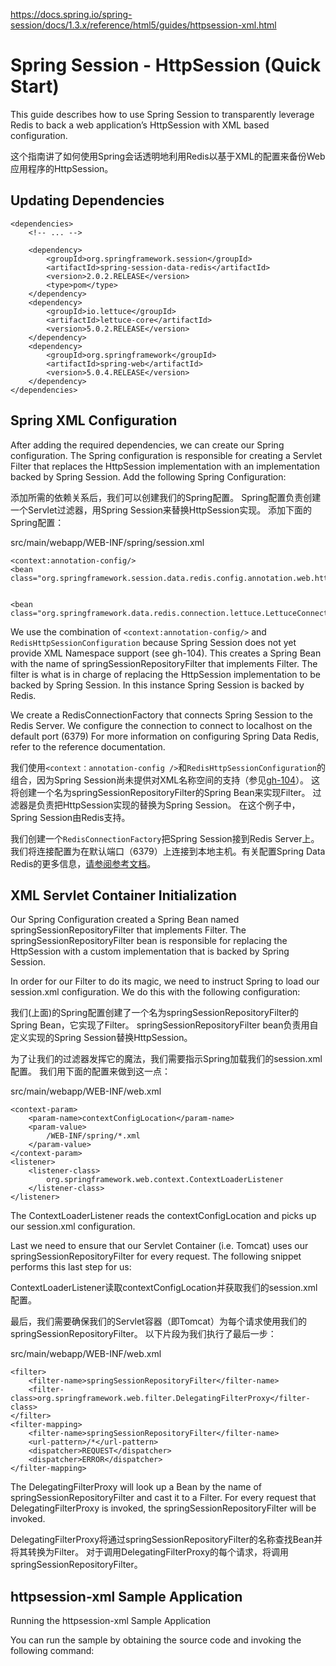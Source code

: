 
https://docs.spring.io/spring-session/docs/1.3.x/reference/html5/guides/httpsession-xml.html  

# Spring Session - HttpSession (Quick Start)  

This guide describes how to use Spring Session to transparently leverage Redis to back a web application’s HttpSession with XML based configuration.

这个指南讲了如何使用Spring会话透明地利用Redis以基于XML的配置来备份Web应用程序的HttpSession。

## Updating Dependencies

```{}
<dependencies>
	<!-- ... -->

	<dependency>
		<groupId>org.springframework.session</groupId>
		<artifactId>spring-session-data-redis</artifactId>
		<version>2.0.2.RELEASE</version>
		<type>pom</type>
	</dependency>
	<dependency>
		<groupId>io.lettuce</groupId>
		<artifactId>lettuce-core</artifactId>
		<version>5.0.2.RELEASE</version>
	</dependency>
	<dependency>
		<groupId>org.springframework</groupId>
		<artifactId>spring-web</artifactId>
		<version>5.0.4.RELEASE</version>
	</dependency>
</dependencies>
```  

## Spring XML Configuration

After adding the required dependencies, we can create our Spring configuration. The Spring configuration is responsible for creating a Servlet Filter that replaces the HttpSession implementation with an implementation backed by Spring Session. Add the following Spring Configuration:

添加所需的依赖关系后，我们可以创建我们的Spring配置。 Spring配置负责创建一个Servlet过滤器，用Spring Session来替换HttpSession实现。 添加下面的Spring配置：

src/main/webapp/WEB-INF/spring/session.xml  

```
<context:annotation-config/>
<bean class="org.springframework.session.data.redis.config.annotation.web.http.RedisHttpSessionConfiguration"/>


<bean class="org.springframework.data.redis.connection.lettuce.LettuceConnectionFactory"/>
```

We use the combination of `<context:annotation-config/>` and `RedisHttpSessionConfiguration` because Spring Session does not yet provide XML Namespace support (see gh-104). This creates a Spring Bean with the name of springSessionRepositoryFilter that implements Filter. The filter is what is in charge of replacing the HttpSession implementation to be backed by Spring Session. In this instance Spring Session is backed by Redis.

We create a RedisConnectionFactory that connects Spring Session to the Redis Server. We configure the connection to connect to localhost on the default port (6379) For more information on configuring Spring Data Redis, refer to the reference documentation.

我们使用`<context：annotation-config />`和`RedisHttpSessionConfiguration`的组合，因为Spring Session尚未提供对XML名称空间的支持（参见[gh-104](https://github.com/spring-projects/spring-session/issues/104)）。 这将创建一个名为springSessionRepositoryFilter的Spring Bean来实现Filter。 过滤器是负责把HttpSession实现的替换为Spring Session。 在这个例子中，Spring Session由Redis支持。

我们创建一个`RedisConnectionFactory`把Spring Session接到Redis Server上。我们将连接配置为在默认端口（6379）上连接到本地主机。有关配置Spring Data Redis的更多信息，[请参阅参考文档](https://docs.spring.io/spring-data/data-redis/docs/current/reference/html/)。  

## XML Servlet Container Initialization 
Our Spring Configuration created a Spring Bean named springSessionRepositoryFilter that implements Filter. The springSessionRepositoryFilter bean is responsible for replacing the HttpSession with a custom implementation that is backed by Spring Session.

In order for our Filter to do its magic, we need to instruct Spring to load our session.xml configuration. We do this with the following configuration:

我们(上面)的Spring配置创建了一个名为springSessionRepositoryFilter的Spring Bean，它实现了Filter。 springSessionRepositoryFilter bean负责用自定义实现的Spring Session替换HttpSession。

为了让我们的过滤器发挥它的魔法，我们需要指示Spring加载我们的session.xml配置。 我们用下面的配置来做到这一点：

src/main/webapp/WEB-INF/web.xml  

```{}
<context-param>
    <param-name>contextConfigLocation</param-name>
    <param-value>
        /WEB-INF/spring/*.xml
    </param-value>
</context-param>
<listener>
    <listener-class>
        org.springframework.web.context.ContextLoaderListener
    </listener-class>
</listener>
```

The ContextLoaderListener reads the contextConfigLocation and picks up our session.xml configuration.

Last we need to ensure that our Servlet Container (i.e. Tomcat) uses our springSessionRepositoryFilter for every request. The following snippet performs this last step for us:

ContextLoaderListener读取contextConfigLocation并获取我们的session.xml配置。

最后，我们需要确保我们的Servlet容器（即Tomcat）为每个请求使用我们的springSessionRepositoryFilter。 以下片段为我们执行了最后一步：

src/main/webapp/WEB-INF/web.xml

```{}
<filter>
    <filter-name>springSessionRepositoryFilter</filter-name>
    <filter-class>org.springframework.web.filter.DelegatingFilterProxy</filter-class>
</filter>
<filter-mapping>
    <filter-name>springSessionRepositoryFilter</filter-name>
    <url-pattern>/*</url-pattern>
    <dispatcher>REQUEST</dispatcher>
    <dispatcher>ERROR</dispatcher>
</filter-mapping>
```

The DelegatingFilterProxy will look up a Bean by the name of springSessionRepositoryFilter and cast it to a Filter. For every request that DelegatingFilterProxy is invoked, the springSessionRepositoryFilter will be invoked.

DelegatingFilterProxy将通过springSessionRepositoryFilter的名称查找Bean并将其转换为Filter。 对于调用DelegatingFilterProxy的每个请求，将调用springSessionRepositoryFilter。

## httpsession-xml Sample Application
Running the httpsession-xml Sample Application

You can run the sample by obtaining the source code and invoking the following command:

